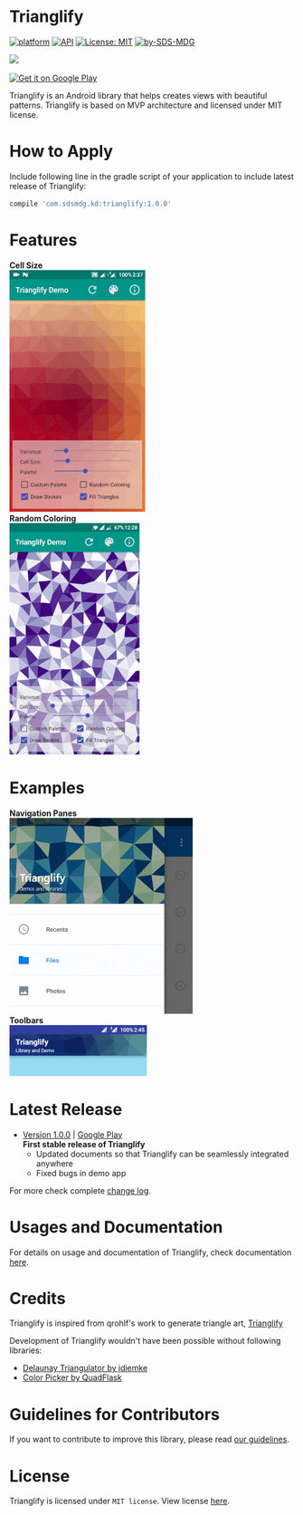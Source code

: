 ﻿<!--  

<br> 
<br> 
<div align="center"><img src="resources/trianglify-logo-with-text-close-fit.png" data-canonical-src="trianglify-logo-180.png" width="154" height="154" /></div>
<br> 
<br>

-->

# Trianglify

<!-- [![Build Status](https://travis-ci.com/sdsmdg/trianglify.svg?token=tRURwj39jsSs5JWUTxs6&branch=develop)](https://travis-ci.com/sdsmdg/trianglify) -->
[![platform](https://img.shields.io/badge/platform-Android-yellow.svg)](https://www.android.com)
[![API](https://img.shields.io/badge/API-16%2B-brightgreen.svg?style=flat)](https://android-arsenal.com/api?level=16s)
[![License: MIT](https://img.shields.io/badge/License-MIT-yellow.svg)](https://opensource.org/licenses/MIT)
[![by-SDS-MDG](https://img.shields.io/badge/by-SDS%2C%20MDG-blue.svg)](https://mdg.sdslabs.co)

<img src="resources/splash.png" data-canonical-src="resources/default_pattern_explained.jpg"/>

<a href='http://bit.ly/trianglifyDemo'><img alt='Get it on Google Play' src='https://play.google.com/intl/en_us/badges/images/generic/en_badge_web_generic.png' width="200"/></a>

Trianglify is an Android library that helps creates views with beautiful patterns. Trianglify is based on MVP architecture and licensed under MIT license.

# How to Apply

Include following line in the gradle script of your application to include latest release of Trianglify:
```gradle
compile 'com.sdsmdg.kd:trianglify:1.0.0'
```

# Features
**Cell Size**  
![alt text](resources/gifs/cell_size.gif)  
**Random Coloring**  
![alt text](resources/gifs/random_coloring.gif)  

# Examples
**Navigation Panes**  
![alt text](resources/gifs/navigation_pane.gif)  
**Toolbars**  
![alt text](resources/gifs/toolbar.gif)  
# Latest Release
* [Version 1.0.0](https://bintray.com/suyashmahar/trianglify/trianglify/1.0.0)
 | [Google Play](http://bit.ly/trianglifyDemo)  
**First stable release of Trianglify**
    * Updated documents so that Trianglify can be seamlessly integrated anywhere
    * Fixed bugs in demo app

For more check complete [change log](/CHANGELOG.md).  

# Usages and Documentation
For details on usage and documentation of Trianglify, check documentation [here](DOCUMENTATION.md).

# Credits
Trianglify is inspired from qrohlf's work to generate triangle art, [Trianglify](https://github.com/qrohlf/trianglify)  

Development of Trianglify wouldn't have been possible without following libraries:
* [Delaunay Triangulator by jdiemke](https://github.com/jdiemke/delaunay-triangulator)
* [Color Picker by QuadFlask](https://github.com/QuadFlask/colorpicker)


# Guidelines for Contributors
If you want to contribute to improve this library, please read [our guidelines](CONTRIBUTING.md).

# License
Trianglify is licensed under `MIT license`. View license [here](LICENSE.md).
